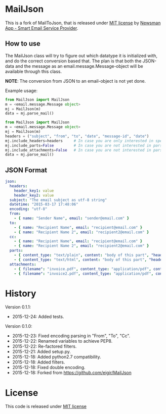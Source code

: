 # MailJson

This is a fork of MailToJson, that is released under [MIT license](https://github.com/Newsman/MailToJson/blob/master/LICENSE) by [Newsman App - Smart Email Service Provider](https://www.newsmanapp.com).

## How to use

The MailJson class will try to figure out which datatype it is initialized with, and do the correct conversion based that. The plan is that both the JSON-data and the message as an email.message.Message-object will be available through this class.

**NOTE**: The conversion from JSON to an email-object is not yet done.

Example usage:
```python
from MailJson import MailJson
m = <email.message.Message object>
mj = MailJson(m)
data = mj.parse_mail()
```

```python
from MailJson import MailJson
m = <email.message.Message object>
mj = MailJson(m)
headers = ("subject", "from", "to", "date", "message-id", "date")
mj.include_headers=headers     # In case you are only interested in specific headers, not all.
mj.include_parts=False         # In case you are not interested in parsing mail parts.
mj.include_attachments=False   # In case you are not interested in parsing attachments.
data = mj.parse_mail()
```


## JSON Format

```yaml
json:
  headers:
    header_key1: value
    header_key2: value
  subject: "The email subject as utf-8 string"
  datetime: "2015-03-17 17:48:06"
  encoding: "utf-8"
  from:
    - { name: "Sender Name", email: "sender@email.com" }
  to:
    - { name: "Recipient Name", email: "recipient@email.com" }
    - { name: "Recipient Name 2", email: "recipient2@email.com" }
  cc:
    - { name: "Recipient Name", email: "recipient@email.com" }
    - { name: "Recipient Name 2", email: "recipient2@email.com" }
  parts:
    - { content_type: "text/plain", content: "body of this part", "headers": { "header_key1": value, "header_key2": value } }
    - { content_type: "text/html", content: "body of this part", "headers": { "header_key1": value, "header_key2": value } }
  attachments:
    - { filename": "invoice.pdf", content_type: "application/pdf", content: "base64 of binary data" }
    - { filename": "invoice2.pdf", content_type: "application/pdf", content: "base64 of binary data" }
```

# History

Version 0.1.1:

- 2015-12-24: Added tests.

Version 0.1.0:

- 2015-12-23: Fixed encoding parsing in "From", "To", "Cc".
- 2015-12-22: Renamed variables to achieve PEP8.
- 2015-12-22: Re-factored filters.
- 2015-12-21: Added setup.py.
- 2015-12-18: Added python2.7 compatibility.
- 2015-12-18: Added filters.
- 2015-12-18: Fixed double encoding.
- 2015-12-18: Forked from https://github.com/eigir/MailJson

# License

This code is released under [MIT license](https://github.com/Newsman/MailToJson/blob/master/LICENSE)
